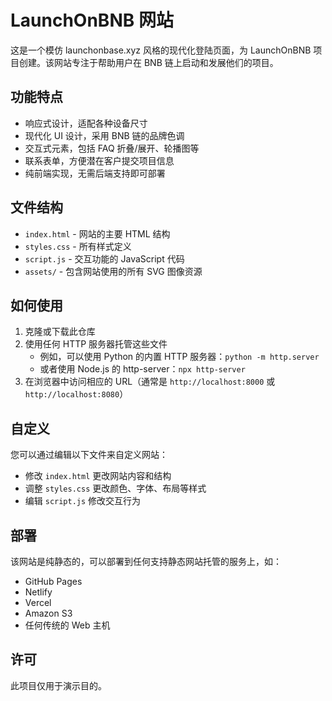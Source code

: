 # LaunchOnBNB 网站

这是一个模仿 launchonbase.xyz 风格的现代化登陆页面，为 LaunchOnBNB 项目创建。该网站专注于帮助用户在 BNB 链上启动和发展他们的项目。

## 功能特点

- 响应式设计，适配各种设备尺寸
- 现代化 UI 设计，采用 BNB 链的品牌色调
- 交互式元素，包括 FAQ 折叠/展开、轮播图等
- 联系表单，方便潜在客户提交项目信息
- 纯前端实现，无需后端支持即可部署

## 文件结构

- `index.html` - 网站的主要 HTML 结构
- `styles.css` - 所有样式定义
- `script.js` - 交互功能的 JavaScript 代码
- `assets/` - 包含网站使用的所有 SVG 图像资源

## 如何使用

1. 克隆或下载此仓库
2. 使用任何 HTTP 服务器托管这些文件
   - 例如，可以使用 Python 的内置 HTTP 服务器：`python -m http.server`
   - 或者使用 Node.js 的 http-server：`npx http-server`
3. 在浏览器中访问相应的 URL（通常是 `http://localhost:8000` 或 `http://localhost:8080`）

## 自定义

您可以通过编辑以下文件来自定义网站：

- 修改 `index.html` 更改网站内容和结构
- 调整 `styles.css` 更改颜色、字体、布局等样式
- 编辑 `script.js` 修改交互行为

## 部署

该网站是纯静态的，可以部署到任何支持静态网站托管的服务上，如：

- GitHub Pages
- Netlify
- Vercel
- Amazon S3
- 任何传统的 Web 主机

## 许可

此项目仅用于演示目的。